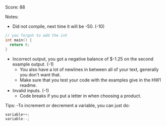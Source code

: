 Score: 88

Notes:
- Did not compile, next time it will be -50. (-10)
```cpp
// you forgot to add the int
int main() {
  return 0;
}
```
- Incorrect output, you got a negative balance of $-1.25 on the second example output. (-1)
  - You also have a lot of newlines in between all of your text, generally you don't want that.
  - Make sure that you test your code with the examples give in the HW1 readme.
- Invalid inputs. (-1)
  - Code breaks if you put a letter in when choosing a product.

Tips:
-To increment or decrement a variable, you can just do:
```cpp
variable++;
variable--;
```
